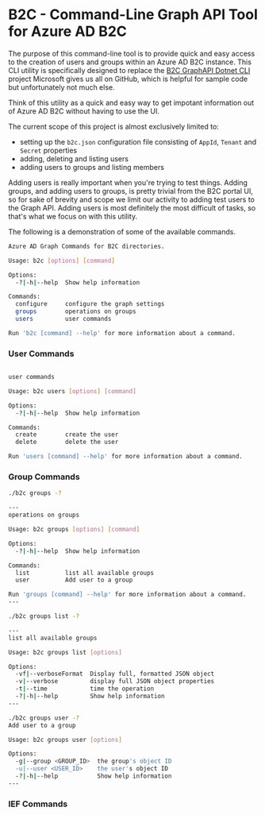 # B2C - Command-Line Graph API Tool for Azure AD B2C

The purpose of this command-line tool is to provide quick and easy access to the creation of users and groups within an Azure AD B2C instance. This CLI utility is specifically designed to replace the [B2C GraphAPI Dotnet CLI](https://github.com/AzureADQuickStarts/B2C-GraphAPI-DotNet.git) project Microsoft gives us all on GitHub, which is helpful for sample code but unfortunately not much else.

Think of this utility as a quick and easy way to get impotant information out of Azure AD B2C without having to use the UI. 

The current scope of this project is almost exclusively limited to:

- setting up the `b2c.json` configuration file consisting of `AppId`, `Tenant` and `Secret` properties
- adding, deleting and listing users 
- adding users to groups and listing members

Adding users is really important when you're trying to test things. Adding groups, and adding users to groups, is pretty trivial from the B2C portal UI, so for sake of brevity and scope we limit our activity to adding test users to the Graph API. Adding users is most definitely the most difficult of tasks, so that's what we focus on with this utility. 

The following is a demonstration of some of the available commands.
  
```bash
Azure AD Graph Commands for B2C directories.

Usage: b2c [options] [command]

Options:
  -?|-h|--help  Show help information

Commands:
  configure     configure the graph settings
  groups        operations on groups
  users         user commands

Run 'b2c [command] --help' for more information about a command.
```

### User Commands
```bash

user commands

Usage: b2c users [options] [command]

Options:
  -?|-h|--help  Show help information

Commands:
  create        create the user
  delete        delete the user

Run 'users [command] --help' for more information about a command.

```
### Group Commands
```bash
./b2c groups -?

---
operations on groups

Usage: b2c groups [options] [command]

Options:
  -?|-h|--help  Show help information

Commands:
  list          list all available groups
  user          Add user to a group

Run 'groups [command] --help' for more information about a command.
---

./b2c groups list -?

---
list all available groups

Usage: b2c groups list [options]

Options:
  -vf|--verboseFormat  Display full, formatted JSON object
  -v|--verbose         display full JSON object properties
  -t|--time            time the operation
  -?|-h|--help         Show help information
---

./b2c groups user -?
Add user to a group

Usage: b2c groups user [options]

Options:
  -g|--group <GROUP_ID>  the group's object ID
  -u|--user <USER_ID>    the user's object ID
  -?|-h|--help           Show help information
---
```
### IEF Commands
```csharp

```
